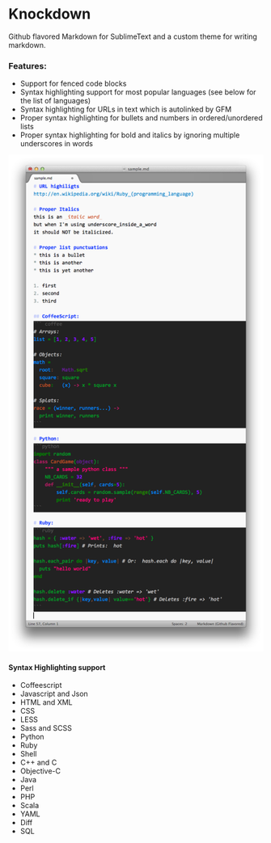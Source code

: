 # Knockdown
Github flavored Markdown for SublimeText and a custom theme for writing markdown.

### Features:
* Support for fenced code blocks
* Syntax highlighting support for most popular languages (see below for the list of languages)
* Syntax highlighting for URLs in text which is autolinked by GFM
* Proper syntax highlighting for bullets and numbers in ordered/unordered lists
* Proper syntax highlighting for bold and italics by ignoring multiple underscores in words

![Screenshot](screenshot.png)

#### Syntax Highlighting support
* Coffeescript
* Javascript and Json
* HTML and XML
* CSS
* LESS
* Sass and SCSS
* Python
* Ruby
* Shell
* C++ and C
* Objective-C
* Java
* Perl
* PHP
* Scala
* YAML
* Diff
* SQL
